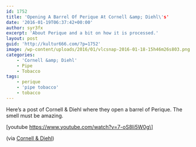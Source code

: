 ```yaml
---
id: 1752
title: 'Opening A Barrel Of Perique At Cornell &amp; Diehl\'s'
date: '2016-01-19T06:37:42+00:00'
author: syr3fx
excerpt: 'About Perique and a bit on how it is processed.'
layout: post
guid: 'http://kultur666.com/?p=1752'
image: /wp-content/uploads/2016/01/vlcsnap-2016-01-18-15h46m26s803.png
categories:
    - 'Cornell &amp; Diehl'
    - Pipe
    - Tobacco
tags:
    - perique
    - 'pipe tobacco'
    - tobacco
---
```


Here’s a post of Cornell &amp; Diehl where they open a barrel of Perique. The smell must be amazing.

\[youtube https://www.youtube.com/watch?v=7-oS8Ii5W0g\]

(via [Cornell &amp; Diehl](http://www.cornellanddiehl.com/the-latest-details.cfm?id=40))